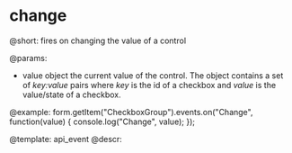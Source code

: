 change
=============

@short: fires on changing the value of a control
 

@params:
- value     object     the current value of the control. The object contains a set of <i>key:value</i> pairs where <i>key</i> is the id of a checkbox and <i>value</i> is the value/state of a checkbox.


@example:
form.getItem("CheckboxGroup").events.on("Change", function(value) {
    console.log("Change", value);
});


@template: api_event
@descr:


